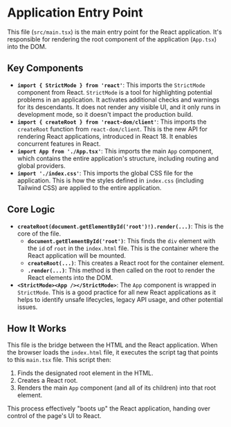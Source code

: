 # Application Entry Point

This file (`src/main.tsx`) is the main entry point for the React application. It's responsible for rendering the root component of the application (`App.tsx`) into the DOM.

## Key Components

- **`import { StrictMode } from 'react'`**: This imports the `StrictMode` component from React. `StrictMode` is a tool for highlighting potential problems in an application. It activates additional checks and warnings for its descendants. It does not render any visible UI, and it only runs in development mode, so it doesn't impact the production build.
- **`import { createRoot } from 'react-dom/client'`**: This imports the `createRoot` function from `react-dom/client`. This is the new API for rendering React applications, introduced in React 18. It enables concurrent features in React.
- **`import App from './App.tsx'`**: This imports the main `App` component, which contains the entire application's structure, including routing and global providers.
- **`import './index.css'`**: This imports the global CSS file for the application. This is how the styles defined in `index.css` (including Tailwind CSS) are applied to the entire application.

## Core Logic

- **`createRoot(document.getElementById('root')!).render(...)`**: This is the core of the file.
  - **`document.getElementById('root')`**: This finds the `div` element with the `id` of `root` in the `index.html` file. This is the container where the React application will be mounted.
  - **`createRoot(...)`**: This creates a React root for the container element.
  - **`.render(...)`**: This method is then called on the root to render the React elements into the DOM.
- **`<StrictMode><App /></StrictMode>`**: The `App` component is wrapped in `StrictMode`. This is a good practice for all new React applications as it helps to identify unsafe lifecycles, legacy API usage, and other potential issues.

## How It Works

This file is the bridge between the HTML and the React application. When the browser loads the `index.html` file, it executes the script tag that points to this `main.tsx` file. This script then:

1. Finds the designated root element in the HTML.
2. Creates a React root.
3. Renders the main `App` component (and all of its children) into that root element.

This process effectively "boots up" the React application, handing over control of the page's UI to React.
